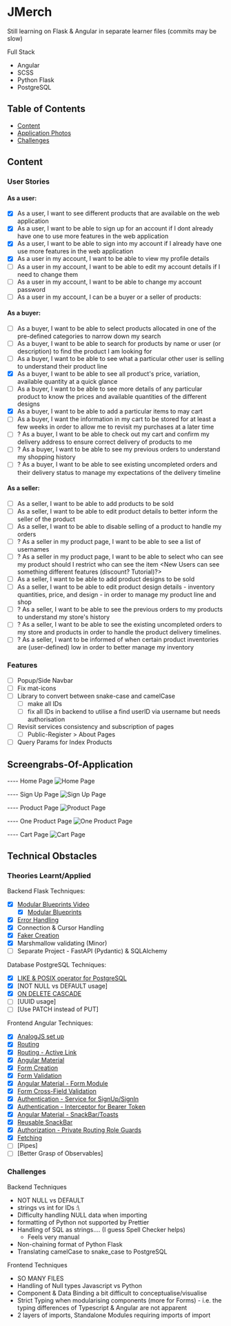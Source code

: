 # JMerch

Still learning on Flask & Angular in separate learner files (commits may be slow)

Full Stack

- Angular
- SCSS
- Python Flask
- PostgreSQL

## Table of Contents

- [Content](#content-&-features)
- [Application Photos](#screengrabs-of-application)
- [Challenges](#Technical-Obstacles)

## Content

### User Stories

#### As a user:

- [x] As a user, I want to see different products that are available on the web application
- [x] As a user, I want to be able to sign up for an account if I dont already have one to use more features in the web application
- [x] As a user, I want to be able to sign into my account if I already have one use more features in the web application
- [x] As a user in my account, I want to be able to view my profile details
- [ ] As a user in my account, I want to be able to edit my account details if I need to change them
- [ ] As a user in my account, I want to be able to change my account password
- [ ] As a user in my account, I can be a buyer or a seller of products:

#### As a buyer:

- [ ] As a buyer, I want to be able to select products allocated in one of the pre-defined categories to narrow down my search
- [ ] As a buyer, I want to be able to search for products by name or user (or description) to find the product I am looking for
- [ ] As a buyer, I want to be able to see what a particular other user is selling to understand their product line
- [x] As a buyer, I want to be able to see all product's price, variation, available quantity at a quick glance
- [ ] As a buyer, I want to be able to see more details of any particular product to know the prices and available quantities of the different designs
- [x] As a buyer, I want to be able to add a particular items to may cart
- [ ] As a buyer, I want the information in my cart to be stored for at least a few weeks in order to allow me to revisit my purchases at a later time
- [ ] ? As a buyer, I want to be able to check out my cart and confirm my delivery address to ensure correct delivery of products to me
- [ ] ? As a buyer, I want to be able to see my previous orders to understand my shopping history
- [ ] ? As a buyer, I want to be able to see existing uncompleted orders and their delivery status to manage my expectations of the delivery timeline

#### As a seller:

- [ ] As a seller, I want to be able to add products to be sold
- [ ] As a seller, I want to be able to edit product details to better inform the seller of the product
- [ ] As a seller, I want to be able to disable selling of a product to handle my orders
- [ ] ? As a seller in my product page, I want to be able to see a list of usernames
- [ ] ? As a seller in my product page, I want to be able to select who can see my product should I restrict who can see the item <New Users can see something different features (discount? Tutorial)?>
- [ ] As a seller, I want to be able to add product designs to be sold
- [ ] As a seller, I want to be able to edit product design details - inventory quantities, price, and design - in order to manage my product line and shop
- [ ] ? As a seller, I want to be able to see the previous orders to my products to understand my store's history
- [ ] ? As a seller, I want to be able to see the existing uncompleted orders to my store and products in order to handle the product delivery timelines.
- [ ] ? As a seller, I want to be informed of when certain product inventories are (user-defined) low in order to better manage my inventory

### Features

- [ ] Popup/Side Navbar
- [ ] Fix mat-icons
- [ ] Library to convert between snake-case and camelCase
  - [ ] make all IDs
  - [ ] fix all IDs in backend to utilise a find userID via username but needs authorisation
- [ ] Revisit services consistency and subscription of pages
  - [ ] Public-Register > About Pages
- [ ] Query Params for Index Products

## Screengrabs-Of-Application

---- Home Page
![Home Page](./README_assets/home_screen.png)

---- Sign Up Page
![Sign Up Page](./README_assets/sign_up_page.png)

---- Product Page
![Product Page](./README_assets/product_page.png)

---- One Product Page
![One Product Page](./README_assets/product_one_page.png)

---- Cart Page
![Cart Page](./README_assets/cart_page.png)

## Technical Obstacles

### Theories Learnt/Applied

Backend Flask Techniques:

- [x] [Modular Blueprints Video](https://www.youtube.com/watch?v=pjVhrIJFUEs)
  - [x] [Modular Blueprints](https://flask.palletsprojects.com/en/stable/blueprints/)
- [x] [Error Handling](https://flask.palletsprojects.com/en/stable/api/#flask.Flask.errorhandler)
- [x] Connection & Cursor Handling
- [x] [Faker Creation](https://faker.readthedocs.io/en/master/providers/faker.providers.profile.html)
- [x] Marshmallow validating (Minor)
- [ ] Separate Project - FastAPI (Pydantic) & SQLAlchemy

Database PostgreSQL Techniques:

- [x] [LIKE & POSIX operator for PostgreSQL](https://www.postgresql.org/docs/current/functions-matching.html)
- [x] [NOT NULL vs DEFAULT usage]
- [x] [ON DELETE CASCADE](https://neon.com/postgresql/postgresql-tutorial/postgresql-delete-cascade)
- [ ] [UUID usage]
- [ ] [Use PATCH instead of PUT]

Frontend Angular Techniques:

- [x] [AnalogJS set up](https://www.npmjs.com/package/@analogjs/vite-plugin-angular)
- [x] [Routing ](https://www.youtube.com/watch?v=BUDQTd1DQAg)
- [x] [Routing - Active Link](https://angular.dev/api/router/RouterLinkActive)
- [x] [Angular Material](https://material.angular.dev/guide/theming)
- [x] [Form Creation](https://www.youtube.com/watch?v=U9Xo0wXZIAg)
- [x] [Form Validation](https://angular.dev/api/forms/FormControl)
- [x] [Angular Material - Form Module](https://material.angular.dev/components/form-field/overview)
- [x] [Form Cross-Field Validation](https://angular.dev/guide/forms/form-validation#cross-field-validation)
- [x] [Authentication - Service for SignUp/SignIn](https://medium.com/@matheusluna96/authentication-and-authorization-in-angular-0697ab16e465)
- [x] [Authentication - Interceptor for Bearer Token](https://medium.com/@matheusluna96/authentication-and-authorization-in-angular-0697ab16e465)
- [x] [Angular Material - SnackBar/Toasts](https://material.angular.dev/components/snack-bar/overview)
- [x] [Reusable SnackBar](https://stackoverflow.com/questions/42761039/how-to-use-snackbar-on-service-to-use-in-every-component-in-angular-2)
- [x] [Authorization - Private Routing Role Guards](https://medium.com/@matheusluna96/authentication-and-authorization-in-angular-0697ab16e465)
- [x] [Fetching](https://www.google.com/search?q=angular+fetching+service&oq=angular+fetching+service&gs_lcrp=EgZjaHJvbWUyBggAEEUYOTIICAEQABgWGB4yCAgCEAAYFhgeMg0IAxAAGIYDGIAEGIoFMgcIBBAAGO8FMgoIBRAAGIAEGKIE0gEIMjgyMmowajeoAgCwAgA&sourceid=chrome&ie=UTF-8)
- [ ] [Pipes]
- [ ] [Better Grasp of Observables]

### Challenges

Backend Techniques

- NOT NULL vs DEFAULT
- strings vs int for IDs :\
- Difficulty handling NULL data when importing
- formatting of Python not supported by Prettier
- Handling of SQL as strings.... (I guess Spell Checker helps)
  - Feels very manual
- Non-chaining format of Python Flask
- Translating camelCase to snake_case to PostgreSQL

Frontend Techniques

- SO MANY FILES
- Handling of Null types Javascript vs Python
- Component & Data Binding a bit difficult to conceptualise/visualise
- Strict Typing when modularising components (more for Forms) - i.e. the typing differences of Typescript & Angular are not apparent
- 2 layers of imports, Standalone Modules requiring imports of import
